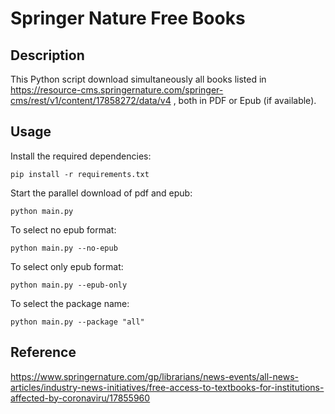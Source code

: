 # Springer Nature Free Books

## Description
This Python script download simultaneously all books listed in https://resource-cms.springernature.com/springer-cms/rest/v1/content/17858272/data/v4 , both in PDF or Epub (if available).

## Usage
Install the required dependencies:  

    pip install -r requirements.txt

Start the parallel download of pdf and epub:

    python main.py

To select no epub format:

    python main.py --no-epub

To select only epub format:

    python main.py --epub-only

To select the package name:

    python main.py --package "all"

## Reference
https://www.springernature.com/gp/librarians/news-events/all-news-articles/industry-news-initiatives/free-access-to-textbooks-for-institutions-affected-by-coronaviru/17855960